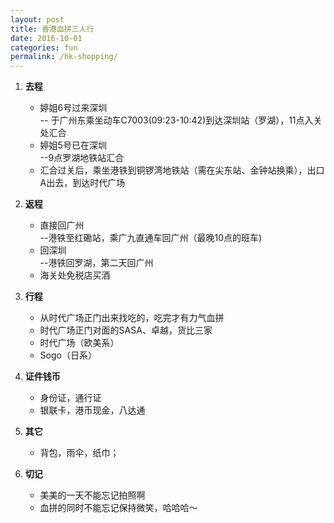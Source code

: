 ```yaml
---
layout: post
title: 香港血拼三人行
date: 2016-10-01
categories: fun
permalink: /hk-shopping/
---
```


1.   **去程**

     * 婷姐6号过来深圳  
     -- 于广州东乘坐动车C7003(09:23-10:42)到达深圳站（罗湖），11点入关处汇合  
     * 婷姐5号已在深圳  
     --9点罗湖地铁站汇合  
     * 汇合过关后，乘坐港铁到铜锣湾地铁站（需在尖东站、金钟站换乘），出口A出去，到达时代广场  

2.   **返程**

     * 直接回广州  
     --港铁至红磡站，乘广九直通车回广州（最晚10点的班车)   
     * 回深圳  
     --港铁回罗湖，第二天回广州  
     * 海关处免税店买酒  

3.   **行程**

     * 从时代广场正门出来找吃的，吃完才有力气血拼    
     * 时代广场正门对面的SASA、卓越，货比三家  
     * 时代广场（欧美系）  
     * Sogo（日系）     

4.   **证件钱币**

     * 身份证，通行证    
     * 银联卡，港币现金，八达通    

5.   **其它**

     * 背包，雨伞，纸巾；  
     
6.   **切记**

     * 美美的一天不能忘记拍照啊   
     * 血拼的同时不能忘记保持微笑，哈哈哈～  
